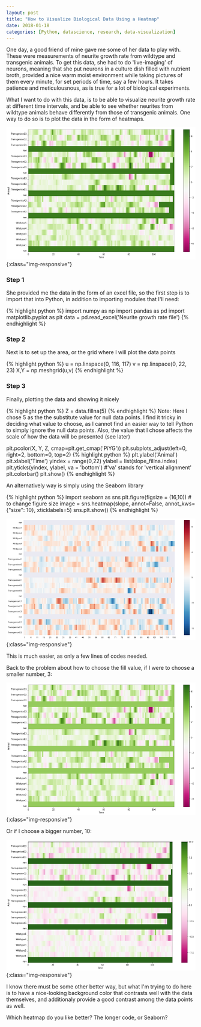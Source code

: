 ```yaml
---
layout: post
title: "How to Visualize Biological Data Using a Heatmap"
date: 2018-01-18
categories: [Python, datascience, research, data-visualization]
---
```


One day, a good friend of mine gave me some of her data to play with. These were measurements of neurite growth rate from wildtype and transgenic animals. To get this data, she had to do 'live-imaging' of neurons, meaning that she put neurons in a culture dish filled with nutrient broth, provided a nice warm moist environment while taking pictures of them every minute, for set periods of time, say a few hours. It takes patience and meticulousnous, as is true for a lot of biological experiments.

What I want to do with this data, is to be able to visualize neurite growth rate at different time intervals, and be able to see whether neurites from wildtype animals behave differently from those of transgenic animals. One way to do so is to plot the data in the form of heatmaps.

![Heatmap fill value 5](/assets/images/LiModifiedHeatmapFill5.png){:class="img-responsive"}

### Step 1
She provided me the data in the form of an excel file, so the first step is to import that into Python, in addition to importing modules that I'll need:

{% highlight python %}
import numpy as np
import pandas as pd
import matplotlib.pyplot as plt
data = pd.read_excel('Neurite growth rate file')
{% endhighlight %}

### Step 2
Next is to set up the area, or the grid where I will plot the data points

{% highlight python %}
u = np.linspace(0, 116, 117)
v = np.linspace(0, 22, 23)
X,Y = np.meshgrid(u,v)
{% endhighlight %}

### Step 3
Finally, plotting the data and showing it nicely

{% highlight python %}
Z = data.fillna(5)
{% endhighlight %}
Note: Here I chose 5 as the the substitute value for null data points. I find it tricky in deciding what value to choose, as I cannot find an easier way to tell Python to simply ignore the null data points. Also, the value that I chose affects the scale of how the data will be presented (see later)

plt.pcolor(X, Y, Z, cmap=plt.get_cmap('PiYG'))
plt.subplots_adjust(left=0, right=2, bottom=0, top=2)
{% highlight python %}
plt.ylabel('Animal')
plt.xlabel('Time')
yindex = range(0,22)
ylabel = list(slope_fillna.index)
plt.yticks(yindex, ylabel, va = 'bottom') #'va' stands for 'vertical alignment'
plt.colorbar()
plt.show()
{% endhighlight %}

An alternatively way is simply using the Seaborn library

{% highlight python %}
import seaborn as sns
plt.figure(figsize = (16,10)) # to change figure size
image = sns.heatmap(slope, annot=False, annot_kws={"size": 10}, xticklabels=5) 
sns.plt.show()
{% endhighlight %}

![Heatmap Seaborn](/assets/images/LiModifiedHeatmapSeaborn.png){:class="img-responsive"}

This is much easier, as only a few lines of codes needed.


Back to the problem about how to choose the fill value, if I were to choose a smaller number, 3:

![Heatmap fill value 3](/assets/images/LiModifiedHeatmapFill3.png){:class="img-responsive"}

Or if I choose a bigger number, 10:

![Heatmap fill value 10](/assets/images/LiModifiedHeatmapFill10.png){:class="img-responsive"}

I know there must be some other better way, but what I'm trying to do here is to have a nice-looking background color that contrasts well with the data themselves, and additionaly provide a good contrast among the data points as well.

Which heatmap do you like better? The longer code, or Seaborn?